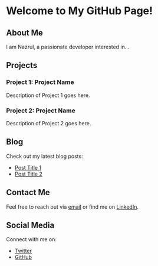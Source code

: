 # Welcome to My GitHub Page!

## About Me

I am Nazrul, a passionate developer interested in...

## Projects

### Project 1: Project Name

Description of Project 1 goes here.

### Project 2: Project Name

Description of Project 2 goes here.

## Blog

Check out my latest blog posts:

- [Post Title 1](link-to-post-1)
- [Post Title 2](link-to-post-2)

## Contact Me

Feel free to reach out via [email](mailto:your-email@example.com) or find me on [LinkedIn](https://www.linkedin.com/in/your-profile).

## Social Media

Connect with me on:

- [Twitter](https://twitter.com/your-twitter)
- [GitHub](https://github.com/your-github)

